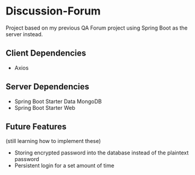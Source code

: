 # Discussion-Forum

Project based on my previous QA Forum project using Spring Boot as the server instead.

## Client Dependencies

- Axios

## Server Dependencies

- Spring Boot Starter Data MongoDB
- Spring Boot Starter Web

## Future Features

(still learning how to implement these)

- Storing encrypted password into the database instead of the plaintext password
- Persistent login for a set amount of time
